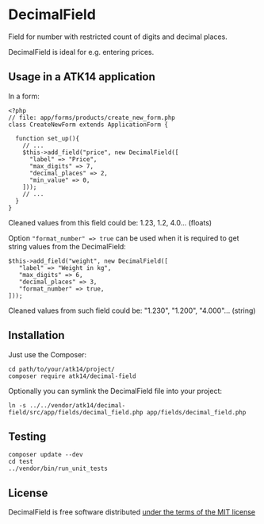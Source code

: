DecimalField
============

Field for number with restricted count of digits and decimal places.

DecimalField is ideal for e.g. entering prices.

Usage in a ATK14 application
----------------------------

In a form:

    <?php
    // file: app/forms/products/create_new_form.php
    class CreateNewForm extends ApplicationForm {

      function set_up(){
        // ...
        $this->add_field("price", new DecimalField([
          "label" => "Price",
          "max_digits" => 7,
          "decimal_places" => 2,
          "min_value" => 0,
        ]));
        // ...
      }
    }

Cleaned values from this field could be: 1.23, 1.2, 4.0... (floats)

Option ```"format_number" => true``` can be used when it is required to get string values from the DecimalField:

    $this->add_field("weight", new DecimalField([
       "label" => "Weight in kg",
       "max_digits" => 6,
       "decimal_places" => 3,
       "format_number" => true,
    ]));

Cleaned values from such field could be: "1.230", "1.200", "4.000"... (string)

Installation
------------

Just use the Composer:

    cd path/to/your/atk14/project/
    composer require atk14/decimal-field

Optionally you can symlink the DecimalField file into your project:

    ln -s ../../vendor/atk14/decimal-field/src/app/fields/decimal_field.php app/fields/decimal_field.php

Testing
-------

    composer update --dev
    cd test
    ../vendor/bin/run_unit_tests

License
-------

DecimalField is free software distributed [under the terms of the MIT license](http://www.opensource.org/licenses/mit-license)

[//]: # ( vim: set ts=2 et: )
